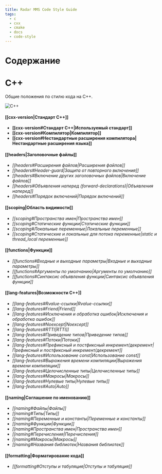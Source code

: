 ```yaml
---
title: Radar MMS Code Style Guide
tags:
  - c
  - cxx
  - cmake
  - docs
  - code-style
---
```

# Содержание
# C++
Общие положения по стилю кода на С++. 

![C++](https://img.shields.io/badge/c++-%2300599C.svg?style=for-the-badge&logo=c%2B%2B&lgoColor=white)
#### **[[cxx-version|Стандарт С++]]**
- **[[cxx-version#Стандарт C++|Используемый стандарт]]**
- **[[cxx-version#Компилятор|Компилятор]]**
- **[[cxx-version#Нестандартные расширения компилятора|Нестандартные расширения языка]]**
#### [[headers|Заголовочные файлы]]
- *[[headers#Расширения файлов|Расширения файлов]]*
- *[[headers#Header-guard|Защита от повторного включения]]*
- *[[headers#Включение других заголовочных файлов|Включение файлов]]*
- *[[headers#Объявления наперед (forward-declarations)|Объявления наперед]]*
- *[[headers#Порядок включений|Порядок включений]]*
#### [[scoping|Область видимости]]
- *[[scoping#Пространства имен|Пространства имен]]*
- *[[scoping#Статические функции|Статические функции]]*
- *[[scoping#Локальные переменные|Локальные переменные]]*
- *[[scoping#Статические и локальные для потока переменные|static и thread_local переменные]]*
#### [[functions|Функции]]
- *[[functions#Входные и выходные параметры|Входные и выходные параметры]]*
- *[[functions#Аргументы по умолчанию|Аргументы по умолчанию]]*
- *[[functions#Синтаксис объявления функции|Синтаксис объявления функции]]*
#### [[lang-features|Возможности C++]]
- *[[lang-features#Rvalue-ссылки|Rvalue-ссылки]]*
- *[[lang-features#Friend|Friend]]*
- *[[lang-features#Исключения и обработка ошибок|Исключения и обработка ошибок]]*
- *[[lang-features#Noexcept|Noexcept]]*
- *[[lang-features#RTTI|RTTI]]*
- *[[lang-features#Приведение типов|Приведение типов]]*
- *[[lang-features#Потоки|Потоки]]*
- *[[lang-features#Префиксный и постфиксный инкремент/декремент|Префиксный и постфиксный инкремент/декремент]]*
- *[[lang-features#Использование const|Использование const]]*
- *[[lang-features#Выражения времени компиляции|Выражения времени компиляции]]*
- *[[lang-features#Целочисленные типы|Целочисленные типы]]*
- *[[lang-features#Макросы|Макросы]]*
- *[[lang-features#Нулевые типы|Нулевые типы]]*
- *[[lang-features#Auto|Auto]]*
#### [[naming|Соглашение по именованию]]
- *[[naming#Файлы|Файлы]]*
- *[[naming#Типы|Типы]]*
- *[[naming#Переменные и константы|Переменные и константы]]*
- *[[naming#Функции|Функции]]*
- *[[naming#Пространства имен|Пространства имен]]*
- *[[naming#Перечисления|Перечисления]]*
- *[[naming#Макросы|Макросы]]*
- *[[naming#Названия библиотек|Названия библиотек]]*
#### [[formatting|Форматирование кода]]
- *[[formatting#Отступы и табуляция|Отступы и табуляция]]*